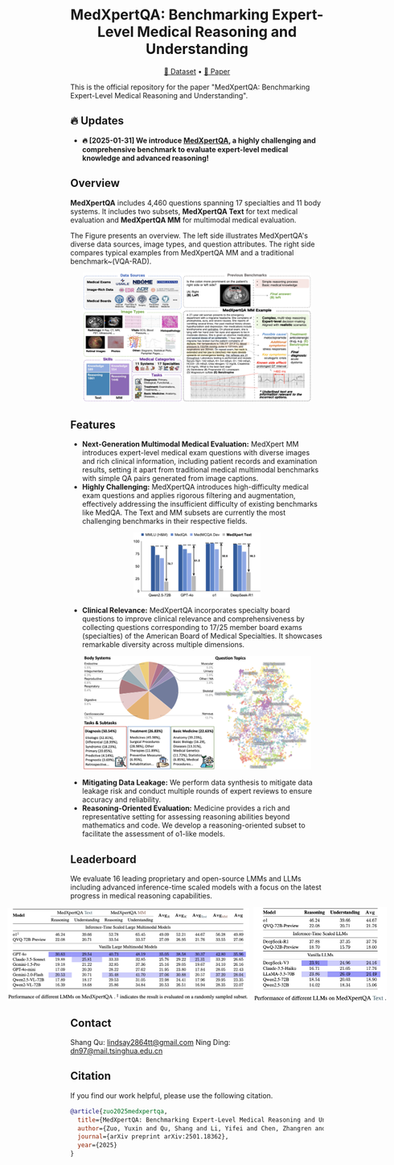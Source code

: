 <div align="center">
<h1>
  MedXpertQA: Benchmarking Expert-Level Medical Reasoning and Understanding
</h1>
</div>

<p align="center">
  <a href="https://arxiv.org/abs/2501.18362">🤗 Dataset</a> •
  <a href="https://arxiv.org/abs/2501.18362">📃 Paper</a>
</p>

This is the official repository for the paper "MedXpertQA: Benchmarking Expert-Level Medical Reasoning and Understanding".

## 🔥 Updates

- **🔥 [2025-01-31] We introduce [MedXpertQA](https://arxiv.org/abs/2501.18362), a highly challenging and comprehensive benchmark to evaluate expert-level medical knowledge and advanced reasoning!**

## Overview

**MedXpertQA** includes 4,460 questions spanning 17 specialties and 11 body systems. It includes two subsets, **MedXpertQA Text** for text medical evaluation and **MedXpertQA MM** for multimodal medical evaluation.

The Figure presents an overview. The left side illustrates MedXpertQA's diverse data sources, image types, and question attributes. The right side compares typical examples from MedXpertQA MM and a traditional benchmark~(VQA-RAD).

<p align="center">
   <img src="figs/overview.png" alt="Overview of MedXpertQA." style="width: 90%;">
</p>


## Features

- **Next-Generation Multimodal Medical Evaluation:** MedXpert MM introduces expert-level medical exam questions with diverse images and rich clinical information, including patient records and examination results, setting it apart from traditional medical multimodal benchmarks with simple QA pairs generated from image captions.
- **Highly Challenging:** MedXpertQA introduces high-difficulty medical exam questions and applies rigorous filtering and augmentation, effectively addressing the insufficient difficulty of existing benchmarks like MedQA. The Text and MM subsets are currently the most challenging benchmarks in their respective fields.

<p align="center">
   <img src="figs/performance.png" alt="Performance of different models on MedXpert Text and other benchmarks." style="width: 50%;">
</p>

- **Clinical Relevance:**  MedXpertQA incorporates specialty board questions to improve clinical relevance and comprehensiveness by collecting questions corresponding to 17/25 member board exams (specialties) of the American Board of Medical Specialties. It showcases remarkable diversity across multiple dimensions.

<p align="center">
   <img src="figs/diversity.png" alt="MedXpertQA spans diverse human body systems, medical tasks, and question topics." style="width: 90%;">
</p>

- **Mitigating Data Leakage:** We perform data synthesis to mitigate data leakage risk and conduct multiple rounds of expert reviews to ensure accuracy and reliability.
- **Reasoning-Oriented Evaluation:** Medicine provides a rich and representative setting for assessing reasoning abilities beyond mathematics and code. We develop a reasoning-oriented subset to facilitate the assessment of o1-like models.

## Leaderboard

We evaluate 16 leading proprietary and open-source LMMs and LLMs including advanced inference-time scaled models with a focus on the latest progress in medical reasoning capabilities.

<div style="display: flex; justify-content: center; align-items: center;">
  <img src="figs/leaderboard1.png" width="480px" style="margin-right: 10px;">
  <img src="figs/leaderboard2.png" width="265px">
</div>

## Contact

Shang Qu: lindsay2864tt@gmail.com
Ning Ding: dn97@mail.tsinghua.edu.cn

## Citation

If you find our work helpful, please use the following citation.

```bibtex
@article{zuo2025medxpertqa,
  title={MedXpertQA: Benchmarking Expert-Level Medical Reasoning and Understanding},
  author={Zuo, Yuxin and Qu, Shang and Li, Yifei and Chen, Zhangren and Zhu, Xuekai and Hua, Ermo and Zhang, Kaiyan and Ding, Ning and Zhou, Bowen},
  journal={arXiv preprint arXiv:2501.18362},
  year={2025}
}
```